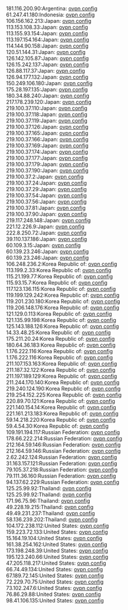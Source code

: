 181.116.200.90:Argentina: [ovpn config](vpn/181_116_200_90.ovpn)  
61.247.41.180:Indonesia: [ovpn config](vpn/61_247_41_180.ovpn)  
106.156.162.213:Japan: [ovpn config](vpn/106_156_162_213.ovpn)  
113.153.108.33:Japan: [ovpn config](vpn/113_153_108_33.ovpn)  
113.155.93.154:Japan: [ovpn config](vpn/113_155_93_154.ovpn)  
113.197.154.164:Japan: [ovpn config](vpn/113_197_154_164.ovpn)  
114.144.90.158:Japan: [ovpn config](vpn/114_144_90_158.ovpn)  
120.51.144.31:Japan: [ovpn config](vpn/120_51_144_31.ovpn)  
126.142.105.87:Japan: [ovpn config](vpn/126_142_105_87.ovpn)  
126.15.242.137:Japan: [ovpn config](vpn/126_15_242_137.ovpn)  
126.88.117.37:Japan: [ovpn config](vpn/126_88_117_37.ovpn)  
126.94.177.132:Japan: [ovpn config](vpn/126_94_177_132.ovpn)  
150.249.106.180:Japan: [ovpn config](vpn/150_249_106_180.ovpn)  
175.28.197.135:Japan: [ovpn config](vpn/175_28_197_135.ovpn)  
180.34.88.240:Japan: [ovpn config](vpn/180_34_88_240.ovpn)  
217.178.239.120:Japan: [ovpn config](vpn/217_178_239_120.ovpn)  
219.100.37.110:Japan: [ovpn config](vpn/219_100_37_110.ovpn)  
219.100.37.118:Japan: [ovpn config](vpn/219_100_37_118.ovpn)  
219.100.37.119:Japan: [ovpn config](vpn/219_100_37_119.ovpn)  
219.100.37.126:Japan: [ovpn config](vpn/219_100_37_126.ovpn)  
219.100.37.165:Japan: [ovpn config](vpn/219_100_37_165.ovpn)  
219.100.37.166:Japan: [ovpn config](vpn/219_100_37_166.ovpn)  
219.100.37.169:Japan: [ovpn config](vpn/219_100_37_169.ovpn)  
219.100.37.174:Japan: [ovpn config](vpn/219_100_37_174.ovpn)  
219.100.37.177:Japan: [ovpn config](vpn/219_100_37_177.ovpn)  
219.100.37.179:Japan: [ovpn config](vpn/219_100_37_179.ovpn)  
219.100.37.190:Japan: [ovpn config](vpn/219_100_37_190.ovpn)  
219.100.37.2:Japan: [ovpn config](vpn/219_100_37_2.ovpn)  
219.100.37.24:Japan: [ovpn config](vpn/219_100_37_24.ovpn)  
219.100.37.29:Japan: [ovpn config](vpn/219_100_37_29.ovpn)  
219.100.37.54:Japan: [ovpn config](vpn/219_100_37_54.ovpn)  
219.100.37.56:Japan: [ovpn config](vpn/219_100_37_56.ovpn)  
219.100.37.81:Japan: [ovpn config](vpn/219_100_37_81.ovpn)  
219.100.37.90:Japan: [ovpn config](vpn/219_100_37_90.ovpn)  
219.117.248.148:Japan: [ovpn config](vpn/219_117_248_148.ovpn)  
221.12.226.9:Japan: [ovpn config](vpn/221_12_226_9.ovpn)  
222.8.250.72:Japan: [ovpn config](vpn/222_8_250_72.ovpn)  
39.110.137.186:Japan: [ovpn config](vpn/39_110_137_186.ovpn)  
60.109.3.15:Japan: [ovpn config](vpn/60_109_3_15.ovpn)  
60.139.23.246:Japan: [ovpn config](vpn/60_139_23_246.ovpn)  
60.139.23.246:Japan: [ovpn config](vpn/60_139_23_246.ovpn)  
106.248.236.2:Korea Republic of: [ovpn config](vpn/106_248_236_2.ovpn)  
113.199.2.33:Korea Republic of: [ovpn config](vpn/113_199_2_33.ovpn)  
115.21.199.77:Korea Republic of: [ovpn config](vpn/115_21_199_77.ovpn)  
115.93.15.7:Korea Republic of: [ovpn config](vpn/115_93_15_7.ovpn)  
117.123.136.115:Korea Republic of: [ovpn config](vpn/117_123_136_115.ovpn)  
119.199.129.242:Korea Republic of: [ovpn config](vpn/119_199_129_242.ovpn)  
119.201.230.180:Korea Republic of: [ovpn config](vpn/119_201_230_180.ovpn)  
119.206.148.176:Korea Republic of: [ovpn config](vpn/119_206_148_176.ovpn)  
121.129.0.113:Korea Republic of: [ovpn config](vpn/121_129_0_113.ovpn)  
121.135.99.198:Korea Republic of: [ovpn config](vpn/121_135_99_198.ovpn)  
125.143.188.126:Korea Republic of: [ovpn config](vpn/125_143_188_126.ovpn)  
14.33.48.25:Korea Republic of: [ovpn config](vpn/14_33_48_25.ovpn)  
175.211.20.24:Korea Republic of: [ovpn config](vpn/175_211_20_24.ovpn)  
180.64.36.183:Korea Republic of: [ovpn config](vpn/180_64_36_183.ovpn)  
1.176.222.116:Korea Republic of: [ovpn config](vpn/1_176_222_116.ovpn)  
1.176.222.116:Korea Republic of: [ovpn config](vpn/1_176_222_116.ovpn)  
211.107.153.163:Korea Republic of: [ovpn config](vpn/211_107_153_163.ovpn)  
211.187.32.122:Korea Republic of: [ovpn config](vpn/211_187_32_122.ovpn)  
211.197.189.129:Korea Republic of: [ovpn config](vpn/211_197_189_129.ovpn)  
211.244.170.140:Korea Republic of: [ovpn config](vpn/211_244_170_140.ovpn)  
219.240.124.190:Korea Republic of: [ovpn config](vpn/219_240_124_190.ovpn)  
219.254.152.225:Korea Republic of: [ovpn config](vpn/219_254_152_225.ovpn)  
220.89.70.121:Korea Republic of: [ovpn config](vpn/220_89_70_121.ovpn)  
221.140.154.14:Korea Republic of: [ovpn config](vpn/221_140_154_14.ovpn)  
221.161.213.183:Korea Republic of: [ovpn config](vpn/221_161_213_183.ovpn)  
59.14.218.220:Korea Republic of: [ovpn config](vpn/59_14_218_220.ovpn)  
59.4.54.30:Korea Republic of: [ovpn config](vpn/59_4_54_30.ovpn)  
109.191.194.117:Russian Federation: [ovpn config](vpn/109_191_194_117.ovpn)  
178.66.222.214:Russian Federation: [ovpn config](vpn/178_66_222_214.ovpn)  
212.164.59.146:Russian Federation: [ovpn config](vpn/212_164_59_146.ovpn)  
212.164.59.146:Russian Federation: [ovpn config](vpn/212_164_59_146.ovpn)  
2.62.242.124:Russian Federation: [ovpn config](vpn/2_62_242_124.ovpn)  
31.163.157.121:Russian Federation: [ovpn config](vpn/31_163_157_121.ovpn)  
79.105.37.218:Russian Federation: [ovpn config](vpn/79_105_37_218.ovpn)  
79.111.36.160:Russian Federation: [ovpn config](vpn/79_111_36_160.ovpn)  
94.137.62.229:Russian Federation: [ovpn config](vpn/94_137_62_229.ovpn)  
125.25.99.92:Thailand: [ovpn config](vpn/125_25_99_92.ovpn)  
125.25.99.92:Thailand: [ovpn config](vpn/125_25_99_92.ovpn)  
171.96.75.96:Thailand: [ovpn config](vpn/171_96_75_96.ovpn)  
49.228.19.215:Thailand: [ovpn config](vpn/49_228_19_215.ovpn)  
49.49.231.237:Thailand: [ovpn config](vpn/49_49_231_237.ovpn)  
58.136.239.202:Thailand: [ovpn config](vpn/58_136_239_202.ovpn)  
104.172.238.112:United States: [ovpn config](vpn/104_172_238_112.ovpn)  
159.223.72.133:United States: [ovpn config](vpn/159_223_72_133.ovpn)  
15.164.19.104:United States: [ovpn config](vpn/15_164_19_104.ovpn)  
161.38.254.162:United States: [ovpn config](vpn/161_38_254_162.ovpn)  
173.198.248.39:United States: [ovpn config](vpn/173_198_248_39.ovpn)  
195.123.240.66:United States: [ovpn config](vpn/195_123_240_66.ovpn)  
47.205.118.217:United States: [ovpn config](vpn/47_205_118_217.ovpn)  
66.74.49.134:United States: [ovpn config](vpn/66_74_49_134.ovpn)  
67.189.72.145:United States: [ovpn config](vpn/67_189_72_145.ovpn)  
72.229.70.75:United States: [ovpn config](vpn/72_229_70_75.ovpn)  
73.102.247.6:United States: [ovpn config](vpn/73_102_247_6.ovpn)  
76.86.29.88:United States: [ovpn config](vpn/76_86_29_88.ovpn)  
98.41.106.135:United States: [ovpn config](vpn/98_41_106_135.ovpn)  
